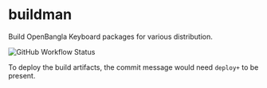 # buildman
Build OpenBangla Keyboard packages for various distribution.

![GitHub Workflow Status](https://img.shields.io/github/workflow/status/bdeshi/openbangla-keyboard-buildman/buildman/gh-actions)

To deploy the build artifacts, the commit message would need `deploy+` to be present.
